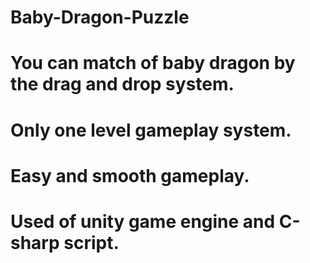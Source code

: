 # Baby-Dragon-Puzzle
# You can match of baby dragon by the drag and drop system.
# Only one level gameplay system.
# Easy and smooth gameplay.
# Used of unity game engine and C-sharp script.
